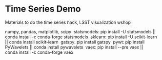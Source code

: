# Time Series Demo
Materials to do the time series hack, LSST visualization wshop

numpy, pandas, matplotlib, scipy 
statsmodels: pip install -U statsmodels || conda install -c conda-forge statsmodels 
sklearn: pip install -U scikit-learn || conda install scikit-learn 
gatspy: pip install gatspy 
pywt: pip install PyWavelets || conda install pywavelets 
vaex: pip install --pre vaex || conda install -c conda-forge vaex

